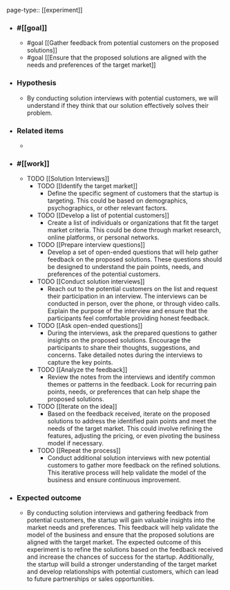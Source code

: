 page-type:: [[experiment]]



  - ### #[[goal]]
    - #goal [[Gather feedback from potential customers on the proposed solutions]]
    - #goal [[Ensure that the proposed solutions are aligned with the needs and preferences of the target market]]
  - ### Hypothesis
    - By conducting solution interviews with potential customers, we will understand if they think that our solution effectively solves their problem.
  - ### Related items
    - 
  - ### #[[work]]
    - TODO [[Solution Interviews]]
      - TODO [[Identify the target market]]
        - Define the specific segment of customers that the startup is targeting. This could be based on demographics, psychographics, or other relevant factors.
      - TODO [[Develop a list of potential customers]]
        - Create a list of individuals or organizations that fit the target market criteria. This could be done through market research, online platforms, or personal networks.
      - TODO [[Prepare interview questions]]
        - Develop a set of open-ended questions that will help gather feedback on the proposed solutions. These questions should be designed to understand the pain points, needs, and preferences of the potential customers.
      - TODO [[Conduct solution interviews]]
        - Reach out to the potential customers on the list and request their participation in an interview. The interviews can be conducted in person, over the phone, or through video calls. Explain the purpose of the interview and ensure that the participants feel comfortable providing honest feedback.
      - TODO [[Ask open-ended questions]]
        - During the interviews, ask the prepared questions to gather insights on the proposed solutions. Encourage the participants to share their thoughts, suggestions, and concerns. Take detailed notes during the interviews to capture the key points.
      - TODO [[Analyze the feedback]]
        - Review the notes from the interviews and identify common themes or patterns in the feedback. Look for recurring pain points, needs, or preferences that can help shape the proposed solutions.
      - TODO [[Iterate on the idea]]
        - Based on the feedback received, iterate on the proposed solutions to address the identified pain points and meet the needs of the target market. This could involve refining the features, adjusting the pricing, or even pivoting the business model if necessary.
      - TODO [[Repeat the process]]
        - Conduct additional solution interviews with new potential customers to gather more feedback on the refined solutions. This iterative process will help validate the model of the business and ensure continuous improvement.
  - ### Expected outcome
    - By conducting solution interviews and gathering feedback from potential customers, the startup will gain valuable insights into the market needs and preferences. This feedback will help validate the model of the business and ensure that the proposed solutions are aligned with the target market. The expected outcome of this experiment is to refine the solutions based on the feedback received and increase the chances of success for the startup. Additionally, the startup will build a stronger understanding of the target market and develop relationships with potential customers, which can lead to future partnerships or sales opportunities.
